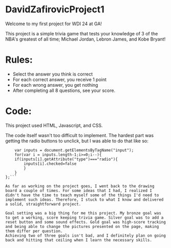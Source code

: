# DavidZafirovicProject1

Welcome to my first project for WDI 24 at GA!

This project is a simple trivia game that tests your knowledge of 3 of the NBA's greatest of all time; Michael Jordan, Lebron James, and Kobe Bryant!


# Rules:

* Select the answer you think is correct
* For each correct answer, you receive 1 point
* For each wrong answer, you get nothing
* After completing all 8 questions, see your score.


# Code:
This project used HTML, Javascript, and CSS.

The code itself wasn't too difficult to implement. The hardest part was getting the radio buttons to unclick, but I was able to do that like so:

```var unchecked = function() {
    var inputs = document.getElementsByTagName("input");
    for(var i = inputs.length-1;i>=0;i--){
    if(inputs[i].getAttribute("type")==="radio"){
        inputs[i].checked=false
        }
    }
};```

As far as working on the project goes, I went back to the drawing board a couple of times. For some ideas that I had, I realized I didn't have the time to teach myself some of the things I'd need to implement such ideas. Therefore, I stuck to what I know and delivered a solid, straightforward project.

Goal setting was a big thing for me this project. My bronze goal was to get a working, score keeping trivia game. Silver goal was to add a reset button and some sound effects. Gold goal was high-score tracking and being able to change the pictures presented on the page, making them differ per question.
Achieving two of three goals isn't bad, and I definitely plan on going back and hitting that ceiling when I learn the necessary skills.
